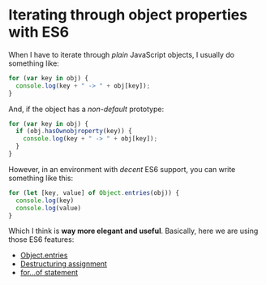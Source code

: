 Iterating through object properties with ES6
===

When I have to iterate through _plain_ JavaScript objects, I usually do something like:

```js
for (var key in obj) {
  console.log(key + " -> " + obj[key]);
}
```

And, if the object has a _non-default_ prototype:

```js
for (var key in obj) {
  if (obj.hasOwnobjroperty(key)) {
    console.log(key + " -> " + obj[key]);
  }
}
```

However, in an environment with _decent_ ES6 support, you can write something like this:

```js
for (let [key, value] of Object.entries(obj)) {
  console.log(key)
  console.log(value)
}
```

Which I think is **way more elegant and useful**. Basically, here we are using those ES6 features:

- [Object.entries](https://developer.mozilla.org/it/docs/Web/JavaScript/Reference/Global_Objects/Object/entries) 
- [Destructuring assignment](https://developer.mozilla.org/it/docs/Web/JavaScript/Reference/Operators/Destructuring_assignment)
- [for...of statement](https://developer.mozilla.org/en-US/docs/Web/JavaScript/Reference/Statements/for...of)
